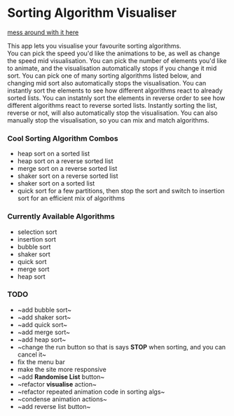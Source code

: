 # Sorting Algorithm Visualiser

[mess around with it here](https://joshuasearle.github.io/sorting-algorithm-visualiser/)

This app lets you visualise your favourite sorting algorithms.  
You can pick the speed you'd like the animations to be, as well as change the speed mid visualisation.
You can pick the number of elements you'd like to animate, and the visualisation automatically stops if you change it mid sort.
You can pick one of many sorting algorithms listed below, and changing mid sort also automatically stops the visualisation.
You can instantly sort the elements to see how different algorithms react to already sorted lists.
You can instatnly sort the elements in reverse order to see how different algorithms react to reverse sorted lists.
Instantly sorting the list, reverse or not, will also automatically stop the visualisation.
You can also manually stop the visualisation, so you can mix and match algorithms.

### Cool Sorting Algorithm Combos

- heap sort on a sorted list
- heap sort on a reverse sorted list
- merge sort on a reverse sorted list
- shaker sort on a reverse sorted list
- shaker sort on a sorted list
- quick sort for a few partitions, then stop the sort and switch to insertion sort for an efficient mix of algorithms

### Currently Available Algorithms

- selection sort
- insertion sort
- bubble sort
- shaker sort
- quick sort
- merge sort
- heap sort

### TODO

- ~add bubble sort~
- ~add shaker sort~
- ~add quick sort~
- ~add merge sort~
- ~add heap sort~
- ~change the run button so that is says **STOP** when sorting, and you can cancel it~
- fix the menu bar
- make the site more responsive
- ~add **Randomise List** button~
- ~refactor **visualise** action~
- ~refactor repeated animation code in sorting algs~
- ~condense animation actions~
- ~add reverse list button~
